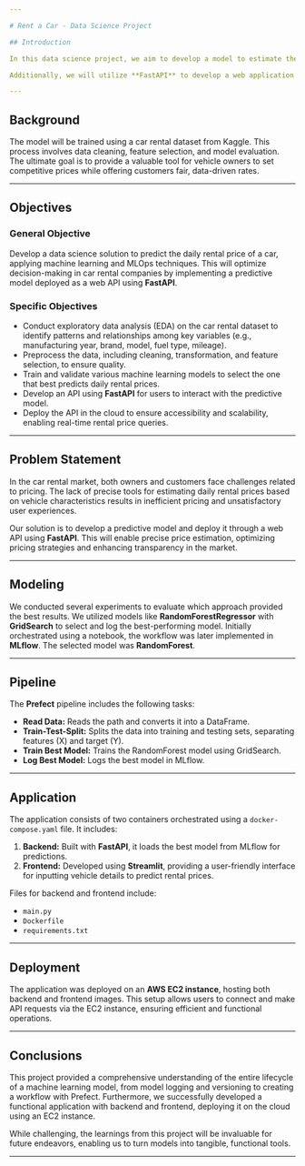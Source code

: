 ```yaml
---

# Rent a Car - Data Science Project

## Introduction

In this data science project, we aim to develop a model to estimate the daily rental price of a car based on its specific characteristics. By applying techniques learned in class, we will identify patterns and relationships among various vehicle attributes, such as manufacturing year, brand, model, fuel type, mileage, and more, to provide precise rental price predictions.

Additionally, we will utilize **FastAPI** to develop a web application that allows users to interact with the system in a simple and fast way. This application is essential in a market where car rentals are increasingly popular. An accurate tool will benefit both car owners, by setting competitive prices, and customers, by offering fair rates based on data.

---
```


## Background

The model will be trained using a car rental dataset from Kaggle. This process involves data cleaning, feature selection, and model evaluation. The ultimate goal is to provide a valuable tool for vehicle owners to set competitive prices while offering customers fair, data-driven rates.

---

## Objectives

### General Objective

Develop a data science solution to predict the daily rental price of a car, applying machine learning and MLOps techniques. This will optimize decision-making in car rental companies by implementing a predictive model deployed as a web API using **FastAPI**.

### Specific Objectives

- Conduct exploratory data analysis (EDA) on the car rental dataset to identify patterns and relationships among key variables (e.g., manufacturing year, brand, model, fuel type, mileage).
- Preprocess the data, including cleaning, transformation, and feature selection, to ensure quality.
- Train and validate various machine learning models to select the one that best predicts daily rental prices.
- Develop an API using **FastAPI** for users to interact with the predictive model.
- Deploy the API in the cloud to ensure accessibility and scalability, enabling real-time rental price queries.

---

## Problem Statement

In the car rental market, both owners and customers face challenges related to pricing. The lack of precise tools for estimating daily rental prices based on vehicle characteristics results in inefficient pricing and unsatisfactory user experiences.

Our solution is to develop a predictive model and deploy it through a web API using **FastAPI**. This will enable precise price estimation, optimizing pricing strategies and enhancing transparency in the market.

---

## Modeling

We conducted several experiments to evaluate which approach provided the best results. We utilized models like **RandomForestRegressor** with **GridSearch** to select and log the best-performing model. Initially orchestrated using a notebook, the workflow was later implemented in **MLflow**. The selected model was **RandomForest**.

---

## Pipeline

The **Prefect** pipeline includes the following tasks:

- **Read Data:** Reads the path and converts it into a DataFrame.
- **Train-Test-Split:** Splits the data into training and testing sets, separating features (X) and target (Y).
- **Train Best Model:** Trains the RandomForest model using GridSearch.
- **Log Best Model:** Logs the best model in MLflow.

---

## Application

The application consists of two containers orchestrated using a `docker-compose.yaml` file. It includes:

1. **Backend:** Built with **FastAPI**, it loads the best model from MLflow for predictions.
2. **Frontend:** Developed using **Streamlit**, providing a user-friendly interface for inputting vehicle details to predict rental prices.

Files for backend and frontend include:
- `main.py`
- `Dockerfile`
- `requirements.txt`

---

## Deployment

The application was deployed on an **AWS EC2 instance**, hosting both backend and frontend images. This setup allows users to connect and make API requests via the EC2 instance, ensuring efficient and functional operations.

---

## Conclusions

This project provided a comprehensive understanding of the entire lifecycle of a machine learning model, from model logging and versioning to creating a workflow with Prefect. Furthermore, we successfully developed a functional application with backend and frontend, deploying it on the cloud using an EC2 instance.

While challenging, the learnings from this project will be invaluable for future endeavors, enabling us to turn models into tangible, functional tools.

---